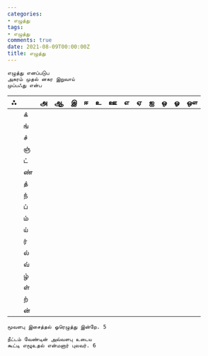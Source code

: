 ```yaml
---
categories:
- எழுத்து
tags:
- எழுத்து
comments: true
date: 2021-08-09T00:00:00Z
title: எழுத்து
---
```


```
எழுத்து எனப்படுப 
அகரம் முதல் னகர இறுவாய் 
முப்பஃது என்ப 
```


| ஃ    |      | அ    | ஆ    | இ    | ஈ    | உ    | ஊ    | எ    | ஏ    | ஐ    | ஒ    | ஓ    | ஔ    |
| ---- | ---- | ---- | ---- | ---- | ---- | ---- | ---- | ---- | ---- | ---- | ---- | ---- | ---- |
|      | க்    |      |      |      |      |      |      |      |      |      |      |      |      |
|      | ங்    |      |      |      |      |      |      |      |      |      |      |      |      |
|      | ச்    |      |      |      |      |      |      |      |      |      |      |      |      |
|      | ஞ்    |      |      |      |      |      |      |      |      |      |      |      |      |
|      | ட்    |      |      |      |      |      |      |      |      |      |      |      |      |
|      | ண்    |      |      |      |      |      |      |      |      |      |      |      |      |
|      | த்    |      |      |      |      |      |      |      |      |      |      |      |      |
|      | ந்    |      |      |      |      |      |      |      |      |      |      |      |      |
|      | ப்    |      |      |      |      |      |      |      |      |      |      |      |      |
|      | ம்    |      |      |      |      |      |      |      |      |      |      |      |      |
|      | ய்    |      |      |      |      |      |      |      |      |      |      |      |      |
|      | ர்    |      |      |      |      |      |      |      |      |      |      |      |      |
|      | ல்    |      |      |      |      |      |      |      |      |      |      |      |      |
|      | வ்    |      |      |      |      |      |      |      |      |      |      |      |      |
|      | ழ்    |      |      |      |      |      |      |      |      |      |      |      |      |
|      | ள்    |      |      |      |      |      |      |      |      |      |      |      |      |
|      | ற்    |      |      |      |      |      |      |      |      |      |      |      |      |
|      | ன்    |      |      |      |      |      |      |      |      |      |      |      |      |

```
மூவளபு இசைத்தல் ஓரெழுத்து இன்றே. 5 

நீட்டம் வேண்டின் அவ்வளபு உடைய 
கூட்டி எழூஉதல் என்மனார் புலவர். 6

```

